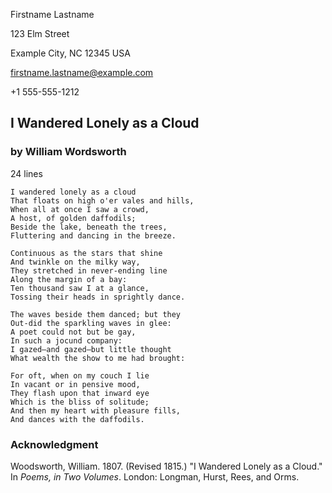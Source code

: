 <!--
Convert this to PDF (reference README.md on how to do that).

NOTE: this is experimental! This will likely change.

Short-form manuscript for poetry:
- one poem per document
- m-contact, main title block (title, byline and m-facts), and one m-poem 
  -- that's it.
- Alternatively, .m-contact, main title block (title, byline and .m-facts), and
  then empty-.m-chapter + one .m-poem, then .m-chapter entitled
  "Acknowledgement", and an .m-scene.foothang with an acknowledge of prior
  publication.

(c) Copyright 2022 Todd Warner
This work is licensed under Attribution 4.0 International. To view a copy
of this license, visit http://creativecommons.org/licenses/by/4.0/
-->

<style>
    /*
    @import url("https://toddwarner.io/pub/css/manuscript-css/manuscript.css");
    @import "/full/path/to/the/repository/for/manuscript-css/manuscript.css";
    */
    @import url("../manuscript.css");
    :root {
        --m-pagination-header: "Lastname / Short-form Poetry / " counter(page);
    }
</style>

<div id="vpage">
<article id="manuscript" class="short poetry">

<div id="m-contact">

Firstname Lastname

123 Elm Street

Example City, NC 12345 USA

firstname.lastname@example.com

+1 555-555-1212

</div>

<div class="m-header">

# I Wandered Lonely as a Cloud

### by William Wordsworth

<div class="m-facts">

24 lines

</div></div>

<section class="m-chapter">
<section class="m-poem">

```plaintext
I wandered lonely as a cloud
That floats on high o'er vales and hills,
When all at once I saw a crowd,
A host, of golden daffodils;
Beside the lake, beneath the trees,
Fluttering and dancing in the breeze.
```
```plaintext
Continuous as the stars that shine
And twinkle on the milky way,
They stretched in never-ending line
Along the margin of a bay:
Ten thousand saw I at a glance,
Tossing their heads in sprightly dance.
```
```plaintext
The waves beside them danced; but they
Out-did the sparkling waves in glee:
A poet could not but be gay,
In such a jocund company:
I gazed—and gazed—but little thought
What wealth the show to me had brought:
```
```plaintext
For oft, when on my couch I lie
In vacant or in pensive mood,
They flash upon that inward eye
Which is the bliss of solitude;
And then my heart with pleasure fills,
And dances with the daffodils.
```

</section> <!-- end poem --> 
</section> <!-- end chapter --> 

<section class="m-chapter force-break-before">
<div class="m-header">

# Acknowledgment

</div>
<section class="m-scene foothang">

Woodsworth, William. 1807. (Revised 1815.) "I Wandered Lonely as a Cloud." In *Poems, in Two Volumes*. London: Longman, Hurst, Rees, and Orms.

</section> <!-- end "scene" -->
</section> <!-- end chapter -->

</article> <!-- manuscript -->
</div> <!-- vpage -->

